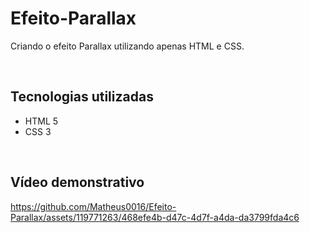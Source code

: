 # Efeito-Parallax
<p>Criando o efeito Parallax utilizando apenas HTML e CSS.</p> 
<br>

## Tecnologias utilizadas
  * HTML 5
  * CSS 3
<br>

## Vídeo demonstrativo
https://github.com/Matheus0016/Efeito-Parallax/assets/119771263/468efe4b-d47c-4d7f-a4da-da3799fda4c6


